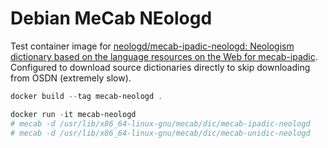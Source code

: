 # Debian MeCab NEologd

Test container image for [neologd/mecab-ipadic-neologd: Neologism dictionary based on the language resources on the Web for mecab-ipadic](https://github.com/neologd/mecab-ipadic-neologd).
Configured to download source dictionaries directly to skip downloading from OSDN (extremely slow).

```powershell
docker build --tag mecab-neologd .

docker run -it mecab-neologd
# mecab -d /usr/lib/x86_64-linux-gnu/mecab/dic/mecab-ipadic-neologd
# mecab -d /usr/lib/x86_64-linux-gnu/mecab/dic/mecab-unidic-neologd
```
